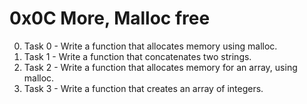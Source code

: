 # 0x0C More, Malloc free
0. Task 0 - Write a function that allocates memory using malloc.
1. Task 1 - Write a function that concatenates two strings.
2. Task 2 - Write a function that allocates memory for an array, using malloc.
3. Task 3 - Write a function that creates an array of integers.

